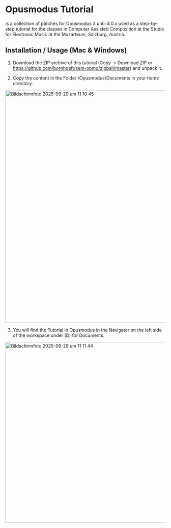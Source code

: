 # Opusmodus Tutorial

is a collection of patches for Opusmodus 3 until 4.0.x
used as a step-by-step tutorial for the classes in Computer Assisted Composition 
at the Studio for Electronic Music at the Mozarteum, Salzburg, Austria. 

## Installation / Usage (Mac & Windows)

1. Download the ZIP archive of this tutorial (Copy → Download ZIP or https://github.com/bornhoeft/sem-opmo/zipball/master) and unpack it.

2. Copy the content in the Folder /Opusmodus/Documents in your home directory.

<img width="865" height="729" alt="Bildschirmfoto 2025-09-29 um 11 10 45" src="https://github.com/user-attachments/assets/673f9194-a415-40d4-886c-6982de5685f2" />

3. You will find the Tutorial in Opusmodus in the Navigator on the left side of the workspace under (D) for Documents.

<img width="970" height="566" alt="Bildschirmfoto 2025-09-29 um 11 11 44" src="https://github.com/user-attachments/assets/d5becd66-86e1-4a85-bc71-5d92319537bd" />







